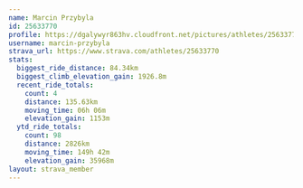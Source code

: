 ```yaml
---
name: Marcin Przybyla
id: 25633770
profile: https://dgalywyr863hv.cloudfront.net/pictures/athletes/25633770/12947173/2/large.jpg
username: marcin-przybyla
strava_url: https://www.strava.com/athletes/25633770
stats:
  biggest_ride_distance: 84.34km
  biggest_climb_elevation_gain: 1926.8m
  recent_ride_totals:
    count: 4
    distance: 135.63km
    moving_time: 06h 06m
    elevation_gain: 1153m
  ytd_ride_totals:
    count: 98
    distance: 2826km
    moving_time: 149h 42m
    elevation_gain: 35968m
layout: strava_member
--- 
```

